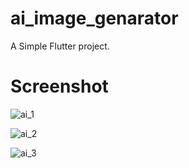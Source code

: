# ai_image_genarator

A Simple Flutter project.

# Screenshot
![ai_1](https://github.com/ashikpaul97/ai_image_genarator_ui/assets/140520918/f800e456-acc8-4bda-b7ba-308120d7469d)

![ai_2](https://github.com/ashikpaul97/ai_image_genarator_ui/assets/140520918/aafa06de-5f88-42e6-85ef-7e3168714090)

![ai_3](https://github.com/ashikpaul97/ai_image_genarator_ui/assets/140520918/63f5b434-0013-435d-a7d0-3d12a8efc467)
